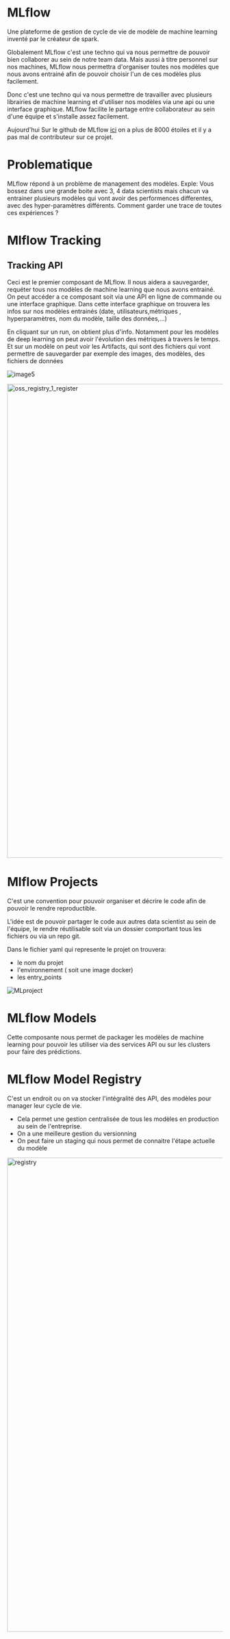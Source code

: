# MLflow

Une plateforme de gestion de cycle de vie de modèle de machine learning inventé par le créateur de spark.

Globalement MLflow c'est une techno qui va nous permettre de pouvoir bien collaborer au sein de notre team data. Mais aussi à titre personnel sur nos machines, MLflow nous permettra d'organiser toutes nos modèles que nous avons entrainé afin de pouvoir choisir l'un de ces modèles plus facilement.

Donc c'est une techno qui va nous permettre de travailler avec plusieurs librairies de machine learning et d'utiliser nos modèles via une api ou une interface graphique.
MLflow facilite le partage entre collaborateur au sein d'une équipe et s'installe assez facilement.

Aujourd'hui Sur le github de MLflow [ici](https://github.com/mlflow/mlflow) on a plus de 8000 étoiles et il y a pas mal de contributeur sur ce projet.

# Problematique

MLflow répond à un problème de management des modèles.
Exple: Vous bossez dans une grande boite avec 3, 4 data scientists mais chacun va entrainer plusieurs modèles qui vont avoir des performences differentes, avec des hyper-paramètres différents. Comment garder une trace de toutes ces expériences ?

# Mlflow Tracking
## Tracking API
Ceci est le premier composant de MLflow. Il nous aidera a sauvegarder, requéter tous nos modèles de machine learning que nous avons entrainé. On peut accéder a ce composant soit via une API en ligne de commande ou une interface graphique.
Dans cette interface graphique on trouvera les infos sur nos modèles entrainés (date, utilisateurs,métriques , hyperparamètres, nom du modèle, taille des données,...)

En cliquant sur un run, on obtient plus d'info. Notamment pour les modèles de deep learning on peut avoir l'évolution des métriques à travers le temps.
Et sur un modèle on peut voir les Artifacts, qui sont des fichiers qui vont permettre de sauvegarder par exemple des images, des modèles, des fichiers de données

![image5](https://user-images.githubusercontent.com/48319188/113626126-0f255b80-9662-11eb-8d6e-e3550e5254cf.jpg)

<img width="1107" alt="oss_registry_1_register" src="https://user-images.githubusercontent.com/48319188/113626319-4bf15280-9662-11eb-91b0-3362d1a05b20.png">

# Mlflow Projects

C'est une convention pour pouvoir organiser et décrire le code afin de pouvoir le rendre reproductible.

L'idée est de pouvoir partager le code aux autres data scientist au sein de l'équipe, le rendre réutilisable soit via un dossier comportant tous les fichiers ou via un repo git.

Dans le fichier yaml qui represente le projet on trouvera:

- le nom du projet
- l'environnement ( soit une image docker)
- les entry_points


![MLproject](https://user-images.githubusercontent.com/48319188/113754265-587fb480-970f-11eb-8131-5288f1fdffdd.png)

# MLflow Models

Cette composante nous permet de packager les modèles de machine learning pour pouvoir les utiliser via des services API ou sur les clusters pour faire des prédictions.

# MLflow Model Registry

C'est un endroit ou on va stocker l'intégralité des API, des modèles pour manager leur cycle de vie. 
- Cela permet une gestion centralisée de tous les modèles en production au sein de l'entreprise. 
- On a une meilleure gestion du versionning
- On peut faire un staging qui nous permet de connaitre l'étape actuelle du modèle

<img width="1107" alt="registry" src="https://user-images.githubusercontent.com/48319188/113754562-a72d4e80-970f-11eb-97c5-64edd193725f.png">
